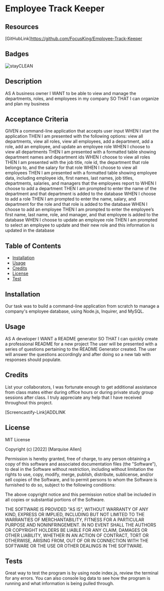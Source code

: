 # Employee Track Keeper

## Resources 
[GitHubLink]https://github.com/FocusKing/Employee-Track-Keeper
## Badges
![stayCLEAN](https://img.shields.io/badge/stay-CLEAN-blue)

## Description
AS A business owner
I WANT to be able to view and manage the departments, roles, and employees in my company
SO THAT I can organize and plan my business

## Acceptance Criteria
GIVEN a command-line application that accepts user input
WHEN I start the application
THEN I am presented with the following options: view all departments, view all roles, view all employees, add a department, add a role, add an employee, and update an employee role
WHEN I choose to view all departments
THEN I am presented with a formatted table showing department names and department ids
WHEN I choose to view all roles
THEN I am presented with the job title, role id, the department that role belongs to, and the salary for that role
WHEN I choose to view all employees
THEN I am presented with a formatted table showing employee data, including employee ids, first names, last names, job titles, departments, salaries, and managers that the employees report to
WHEN I choose to add a department
THEN I am prompted to enter the name of the department and that department is added to the database
WHEN I choose to add a role
THEN I am prompted to enter the name, salary, and department for the role and that role is added to the database
WHEN I choose to add an employee
THEN I am prompted to enter the employee’s first name, last name, role, and manager, and that employee is added to the database
WHEN I choose to update an employee role
THEN I am prompted to select an employee to update and their new role and this information is updated in the database
## Table of Contents 

- [Installation](#installation)
- [Usage](#usage)
- [Credits](#credits)
- [License](#license)
- [Test](#tests)

## Installation
Our task was to build a command-line application from scratch to manage a company's employee database, using Node.js, Inquirer, and MySQL.

## Usage
AS A developer
I WANT a README generator
SO THAT I can quickly create a professional README for a new project
The user will be presented with a series of questions pertaining to the README Generator created. The user will answer the questions accordingly and after doing so a new tab with responses should populate.  

## Credits
List your collaborators, I was fortunate enough to get additional assistance from class mates either during office hours or during private study group sessions after class. I truly appreciate any help that I have received throughout this project.

[Screencastify-Link]ADDLINK


## License
MIT License

Copyright (c) [2022] [Marquise Allen]

Permission is hereby granted, free of charge, to any person obtaining a copy
of this software and associated documentation files (the "Software"), to deal
in the Software without restriction, including without limitation the rights
to use, copy, modify, merge, publish, distribute, sublicense, and/or sell
copies of the Software, and to permit persons to whom the Software is
furnished to do so, subject to the following conditions:

The above copyright notice and this permission notice shall be included in all
copies or substantial portions of the Software.

THE SOFTWARE IS PROVIDED "AS IS", WITHOUT WARRANTY OF ANY KIND, EXPRESS OR
IMPLIED, INCLUDING BUT NOT LIMITED TO THE WARRANTIES OF MERCHANTABILITY,
FITNESS FOR A PARTICULAR PURPOSE AND NONINFRINGEMENT. IN NO EVENT SHALL THE
AUTHORS OR COPYRIGHT HOLDERS BE LIABLE FOR ANY CLAIM, DAMAGES OR OTHER
LIABILITY, WHETHER IN AN ACTION OF CONTRACT, TORT OR OTHERWISE, ARISING FROM,
OUT OF OR IN CONNECTION WITH THE SOFTWARE OR THE USE OR OTHER DEALINGS IN THE
SOFTWARE.

## Tests
Great way to test the program is by using node index.js, review the terminal for any errors. You can also console log data to see how the program is running and what information is being pulled through. 
